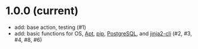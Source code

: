 # 1.0.0 (current)
- add: base action, testing (#1)
- add: basic functions for OS, [Apt], [pip], [PostgreSQL], and [jinja2-cli]
    (#2, #3, #4, #8, #6)

[Apt]: https://wiki.debian.org/Apt
[pip]: https://pip.pypa.io/en/stable/
[PostgreSQL]:http://www.postgresql.org/ 
[jinja2-cli]: https://github.com/mattrobenolt/jinja2-cli

